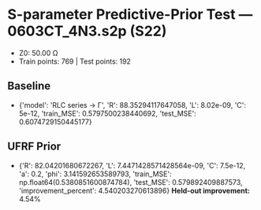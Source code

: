 # S-parameter Predictive-Prior Test — 0603CT_4N3.s2p (S22)
- Z0: 50.00 Ω
- Train points: 769  |  Test points: 192

## Baseline
- {'model': 'RLC series -> Γ', 'R': 88.35294117647058, 'L': 8.02e-09, 'C': 5e-12, 'train_MSE': 0.5797500238440692, 'test_MSE': 0.6074729150445177}

## UFRF Prior
- {'R': 82.04201680672267, 'L': 7.4471428571428564e-09, 'C': 7.5e-12, 'a': 0.2, 'phi': 3.141592653589793, 'train_MSE': np.float64(0.5380851600874784), 'test_MSE': 0.579892409887573, 'improvement_percent': 4.540203270613896}
**Held-out improvement:** 4.54%
